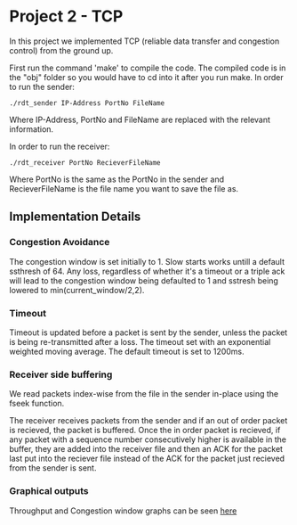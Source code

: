 # Project 2 - TCP

In this project we implemented TCP (reliable data transfer and congestion control) from the ground up.

First run the command 'make' to compile the code. The compiled code is in the "obj" folder so you would have to cd into it after you run make. In order to run the sender:

```
./rdt_sender IP-Address PortNo FileName
```

Where IP-Address, PortNo and FileName are replaced with the relevant information.

In order to run the receiver:

```
./rdt_receiver PortNo RecieverFileName
```

Where PortNo is the same as the PortNo in the sender and RecieverFileName is the file name you want to save the file as.


## Implementation Details


### Congestion Avoidance

The congestion window is set initially to 1. Slow starts works untill a default ssthresh of 64. Any loss, regardless of whether it's a timeout or a triple ack will lead to the congestion window being defaulted to 1 and sstresh being lowered to min(current_window/2,2).  

### Timeout

Timeout is updated before a packet is sent by the sender, unless the packet is being re-transmitted after a loss. The timeout set with an exponential weighted moving average. The default timeout is set to 1200ms.

### Receiver side buffering

We read packets index-wise from the file in the sender in-place using the fseek function.

The receiver receives packets from the sender and if an out of order packet is recieved, the packet is buffered. Once the in order packet is recieved, if any packet with a sequence number consecutively higher is available in the buffer, they are added into the receiver file and then an ACK for the packet last put into the reciever file instead of the ACK for the packet just recieved from the sender is sent.


### Graphical outputs

Throughput and Congestion window graphs can be seen [here](https://github.com/taoprajjwal/Project2-Prajjwal-Romeno/tree/main/Graphs)

